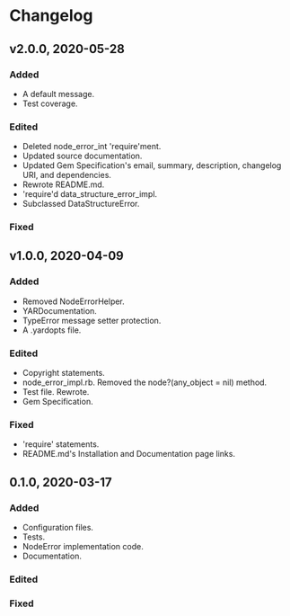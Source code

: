 # Changelog

## v2.0.0, 2020-05-28

### Added

- A default message.
- Test coverage.

### Edited

- Deleted node_error_int 'require'ment.
- Updated source documentation.
- Updated Gem Specification's email, summary, description, changelog URI, and
 dependencies.
- Rewrote README.md.
- 'require'd data_structure_error_impl.
- Subclassed DataStructureError.

### Fixed

## v1.0.0, 2020-04-09

### Added

- Removed NodeErrorHelper.
- YARDocumentation.
- TypeError message setter protection.
- A .yardopts file.

### Edited

- Copyright statements.
- node_error_impl.rb. Removed the node?(any_object = nil) method.
- Test file. Rewrote.
- Gem Specification.

### Fixed

- 'require' statements.
- README.md's Installation and Documentation page links.

## 0.1.0, 2020-03-17

### Added

- Configuration files.
- Tests.
- NodeError implementation code.
- Documentation.

### Edited

### Fixed
